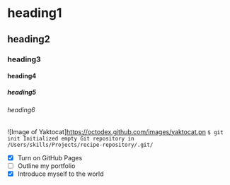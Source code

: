 # heading1
## heading2
### heading3
#### heading4
##### heading5
###### heading6

![Image of Yaktocat]https://octodex.github.com/images/yaktocat.pn
``` $ git init Initialized empty Git repository in /Users/skills/Projects/recipe-repository/.git/ ```
- [x] Turn on GitHub Pages
- [ ] Outline my portfolio
- [x] Introduce myself to the world
